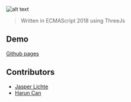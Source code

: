 ![alt text](https://www.media.lichte.info/rainbow-cube/assets/Banner.png)

> Written in ECMAScript 2018 using ThreeJs

## Demo

[Github pages](https://jasperlichte.github.io/Rainbow-Runner/)

## Contributors

- [Jasper Lichte](https://github.com/JasperLichte)
- [Harun Can](https://github.com/TaZn)
